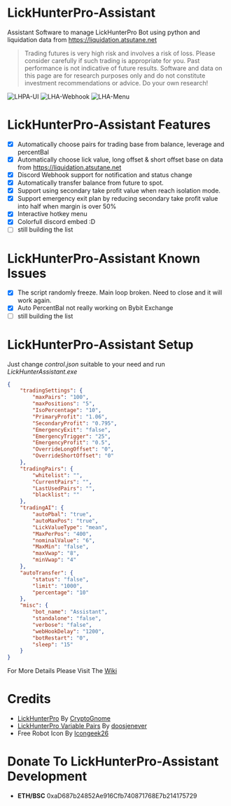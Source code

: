# LickHunterPro-Assistant
Assistant Software to manage LickHunterPro Bot using python and liquidation data from https://liquidation.atsutane.net

> Trading futures is very high risk and involves a risk of loss. Please consider carefully if such trading is appropriate for you. Past performance is not indicative of future results. Software and data on this page are for research purposes only and do not constitute investment recommendations or advice. Do your own research!

![LHPA-UI](https://user-images.githubusercontent.com/6040550/121283129-33751100-c90d-11eb-8435-93f81acf2bfd.PNG)
![LHA-Webhook](https://user-images.githubusercontent.com/6040550/121284778-f6f6e480-c90f-11eb-965c-1c0d0cab4177.PNG)
![LHA-Menu](https://user-images.githubusercontent.com/6040550/121283197-4f78b280-c90d-11eb-8483-cc99fd1ac573.PNG)

# LickHunterPro-Assistant Features
- [x] Automatically choose pairs for trading base from balance, leverage and percentBal
- [x] Automatically choose lick value, long offset & short offset base on data from https://liquidation.atsutane.net
- [x] Discord Webhook support for notification and status change
- [x] Automatically transfer balance from future to spot.
- [x] Support using secondary take profit value when reach isolation mode.
- [x] Support emergency exit plan by reducing secondary take profit value into half when margin is over 50%
- [x] Interactive hotkey menu
- [x] Colorfull discord embed :D
- [ ] still building the list

# LickHunterPro-Assistant Known Issues
- [x] The script randomly freeze. Main loop broken. Need to close and it will work again.
- [x] Auto PercentBal not really working on Bybit Exchange
- [ ] still building the list

# LickHunterPro-Assistant Setup
Just change *control.json* suitable to your need and run *LickHunterAssistant.exe*
```json
{
    "tradingSettings": {
        "maxPairs": "100",
        "maxPositions": "5",
        "IsoPercentage": "10",
        "PrimaryProfit": "1.06",
        "SecondaryProfit": "0.795",
        "EmergencyExit": "false",
        "EmergencyTrigger": "25",
        "EmergencyProfit": "0.5",
        "OverrideLongOffset": "0",
        "OverrideShortOffset": "0"
    },
    "tradingPairs": {
        "whitelist": "",
        "CurrentPairs": "",
        "LastUsedPairs": "",
        "blacklist": ""
    },
    "tradingAI": {
        "autoPbal": "true",
        "autoMaxPos": "true",
        "LickValueType": "mean",
        "MaxPerPos": "400",
        "nominalValue": "6",
        "MaxMin": "false",
        "maxVwap": "8",
        "minVwap": "4"
    },
    "autoTransfer": {
        "status": "false",
        "limit": "1000",
        "percentage": "10"
    },
    "misc": {
        "bot_name": "Assistant",
        "standalone": "false",
        "verbose": "false",
        "webHookDelay": "1200",
        "botRestart": "0",
        "sleep": "15"
    }
}
```
For More Details Please Visit The [Wiki](https://github.com/AtsutaneDotNet/LickHunterPro-Assistant/wiki/LickHunterPro-Assistant-wiki!)

# Credits
- [LickHunterPro](https://github.com/CryptoGnome/LickHunterPRO) By [CryptoGnome](https://github.com/CryptoGnome)
- [LickHunterPro Variable Pairs](https://github.com/doosjenever/Scripts) By [doosjenever](https://github.com/doosjenever)
- Free Robot Icon By [Icongeek26](https://www.flaticon.com/authors/icongeek26)

# Donate To LickHunterPro-Assistant Development
- **ETH/BSC** 0xaD687b24852Ae916Cfb740871768E7b214175729
